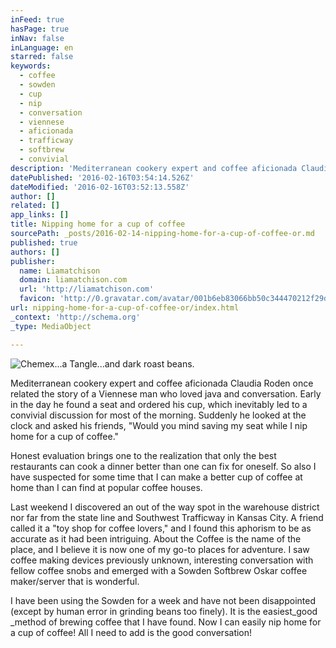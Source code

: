```yaml
---
inFeed: true
hasPage: true
inNav: false
inLanguage: en
starred: false
keywords:
  - coffee
  - sowden
  - cup
  - nip
  - conversation
  - viennese
  - aficionada
  - trafficway
  - softbrew
  - convivial
description: 'Mediterranean cookery expert and coffee aficionada Claudia Roden once related the story of a Viennese man who loved java and conversation. Early in the day he found a seat and ordered his cup, which inevitably led to a convivial discussion for most of the morning.'
datePublished: '2016-02-16T03:54:14.526Z'
dateModified: '2016-02-16T03:52:13.558Z'
author: []
related: []
app_links: []
title: Nipping home for a cup of coffee
sourcePath: _posts/2016-02-14-nipping-home-for-a-cup-of-coffee-or.md
published: true
authors: []
publisher:
  name: Liamatchison
  domain: liamatchison.com
  url: 'http://liamatchison.com'
  favicon: 'http://0.gravatar.com/avatar/001b6eb83066bb50c344470212f29d05.png?s=16'
url: nipping-home-for-a-cup-of-coffee-or/index.html
_context: 'http://schema.org'
_type: MediaObject

---
```

![Chemex...a Tangle...and dark roast beans.](https://the-grid-user-content.s3-us-west-2.amazonaws.com/4e3919f2-d847-49ed-9d51-1f5ff186b5cb.jpg)

Mediterranean cookery expert and coffee aficionada Claudia Roden once related the story of a Viennese man who loved java and conversation. Early in the day he found a seat and ordered his cup, which inevitably led to a convivial discussion for most of the morning. Suddenly he looked at the clock and asked his friends, "Would you mind saving my seat while I nip home for a cup of coffee."

Honest evaluation brings one to the realization that only the best restaurants can cook a dinner better than one can fix for oneself. So also I have suspected for some time that I can make a better cup of coffee at home than I can find at popular coffee houses.

Last weekend I discovered a​n out of the way spot in the warehouse district nor far from the state line and Southwest Trafficway in Kansas City. A friend called it a "toy shop for coffee lovers," and I found this aphorism to be as accurate as it had been intriguing. About the Coffee is the name of the place, and I believe it is now one of my go-to places for adventure. I saw coffee making devices previously unknown, interesting conversation with fellow coffee snobs and emerged with a Sowden Softbrew Oskar coffee maker/server that is wonderful.

I have been using the Sowden for a week and have not been disappointed (except by human error in grinding beans too finely). It is the easiest_good _method of brewing coffee that I have found. Now I can easily nip home for a cup of coffee! All I need to add is the good conversation!